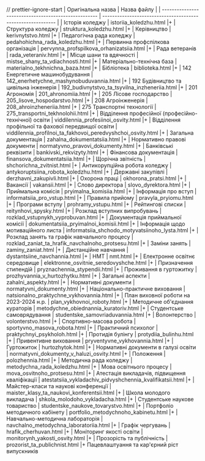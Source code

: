 // prettier-ignore-start
| Оригінальна назва | Назва файлу |
| ---------------------------------------------------- | ----------------------------------------------------------- |
| Історія коледжу | istoriia_koledzhu.html |+
| Структура коледжу | struktura_koledzhu.html |+
| Керівництво | kerivnytstvo.html |+
| Педагогічна рада коледжу | pedahohichna_rada_koledzhu.html |+
| Первинна профспілкова організація | pervynna_profspilkova_orhanizatsiia.html |+
| Рада ветеранів | rada_veteraniv.html |+
| Місце шани та вдячності | mistse_shany_ta_vdiachnosti.html |+
| Матеріально-технічна база | materialno_tekhnichna_baza.html |+
| Бібліотека | biblioteka.html |+
| 142 Енергетичне машинобудування | 142_enerhetychne_mashynobuduvannia.html |+
| 192 Будівництво та цивільна інженерія | 192_budivnytstvo_ta_tsyvilna_inzheneriia.html |+
| 201 Агрономія | 201_ahronomiia.html |+
| 205 Лісове господарство | 205_lisove_hospodarstvo.html |+
| 208 Агроінженерія | 208_ahroinzheneriia.html |+
| 275 Транспортні технології | 275_transportni_tekhnolohii.html |+
| Відділення професійної (професійно-технічної) освіти | viddilennia_profesiinoi_osvity.html |+
| Відділення профільної та фахової передвищої освіти | viddilennia_profilnoi_ta_fakhovoi_peredvyshchoi_osvity.html |+
| Загальна документація | zahalna_dokumentatsiia.html |+
| Нормативно правові документи | normatyvno_pravovi_dokumenty.html |+
| Банківські реквізити | bankivski_rekvizyty.html |+
| Фінансова документація | finansova_dokumentatsiia.html |+
| Щорічна звітність | shchorichna_zvitnist.html |+
| Антикорупційна робота коледжу | antykoruptsiina_robota_koledzhu.html |+
| Державні закупівлі | derzhavni_zakupivli.html |+
| Охорона праці | okhorona_pratsi.html |+
| Вакансії | vakansii.html |+
| Слово директора | slovo_dyrektora.html |+
| Приймальна комісія | pryimalna_komisiia.html |+
| Інформація про вступ | informatsiia_pro_vstup.html |+
| Правила прийому | pravyla_pryiomu.html |+
| Програми вступу | prohramy_vstupu.html |+
| Рейтингові списки | reitynhovi_spysky.html |+
| Розклад вступних випробувань | rozklad_vstupnykh_vyprobuvan.html |+
| Документація приймальної комісії | dokumentatsiia_pryimalnoi_komisii.html |+
| Інформація щодо мотиваційного листа | informatsiia_shchodo_motyvatsiinoho_lysta.html |+
| Розклад занять та графік навчального процесу | rozklad_zaniat_ta_hrafik_navchalnoho_protsesu.html |+
| Заміни занять | zaminy_zaniat.html |+
| Дистанційне навчання | dystantsiine_navchannia.html |+
| НМТ | nmt.html |+
| Електронне освітнє середовище | elektronne_osvitnie_seredovyshche.html |+
| Призначення стипендій | pryznachennia_stypendii.html |+
| Проживання в гуртожитку | prozhyvannia_v_hurtozhytku.html |+
| Загальні аспекти | zahalni_aspekty.html |+
| Нормативні документи | normatyvni_dokumenty.html |+
| Національно-практичне виховання | natsionalno_praktychne_vykhovannia.html |+
| План виховної роботи на 2023-2024 н.р. | plan_vykhovnoi_roboty.html |+
| Методичне об'єднання кураторів | metodychne_obiednannia_kuratoriv.html |+
| Студентське самоврядування | studentske_samovriaduvannia.html |+
| Волонтерство | volonterstvo.html |+
| Спортивно-масова робота | sportyvno_masova_robota.html |+
| Практичний психолог | praktychnyi_psykholoh.html |+
| Протидія булінгу | protydiia_bulinhu.html |+
| Привентивне виховання | pryventyvne_vykhovannia.html |+
| Гуртожиток | hurtozhytok.html |+
| Нормативні документи в галузі освіти | normatyvni_dokumenty_v_haluzi_osvity.html |+
| Положення | polozhennia.html |+
| Методична рада коледжу | metodychna_rada_koledzhu.html |+
| Мова освітнього процесу | mova_osvitnoho_protsesu.html |+
| Атестація викладачів, підвищення кваліфікації | atestatsiia_vykladachiv_pidvyshchennia_kvalifikatsii.html |+
| Майстер-класи та наукові конференції | maister_klasy_ta_naukovi_konferentsii.html |+
| Школа молодого викладача | shkola_molodoho_vykladacha.html |+
| Студентське наукове товариство | studentske_naukove_tovarystvo.html |+
| Портфоліо методичного кабінету | portfolio_metodychnoho_kabinetu.html |+
| Навчально-методична лабораторія | navchalno_metodychna_laboratoriia.html |+
| Графік чергувань | hrafik_cherhuvan.html |+
| Моніторинг якості освіти | monitorynh_yakosti_osvity.html |+
| Прозорість та публічність | prozorist_ta_publichnist.html |+
Пацевлаштуання та кар'єрний ріст випускників
